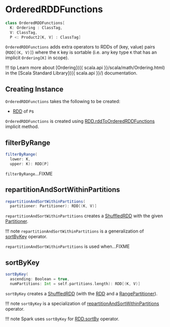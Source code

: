 # OrderedRDDFunctions

```scala
class OrderedRDDFunctions[
  K: Ordering : ClassTag,
  V: ClassTag,
  P <: Product2[K, V] : ClassTag]
```

`OrderedRDDFunctions` adds extra operators to RDDs of (key, value) pairs (`RDD[(K, V)]`) where the `K` key is sortable (i.e. any key type `K` that has an implicit `Ordering[K]` in scope).

!!! tip
    Learn more about [Ordering]({{ scala.api }}/scala/math/Ordering.html) in the [Scala Standard Library]({{ scala.api }}/) documentation.

## Creating Instance

`OrderedRDDFunctions` takes the following to be created:

* <span id="self"> [RDD](RDD.md) of `P`s

`OrderedRDDFunctions` is created using [RDD.rddToOrderedRDDFunctions](RDD.md#rddToOrderedRDDFunctions) implicit method.

## <span id="filterByRange"> filterByRange

```scala
filterByRange(
  lower: K,
  upper: K): RDD[P]
```

`filterByRange`...FIXME

## <span id="repartitionAndSortWithinPartitions"> repartitionAndSortWithinPartitions

```scala
repartitionAndSortWithinPartitions(
  partitioner: Partitioner): RDD[(K, V)]
```

`repartitionAndSortWithinPartitions` creates a [ShuffledRDD](ShuffledRDD.md) with the given [Partitioner](Partitioner.md).

!!! note
    `repartitionAndSortWithinPartitions` is a generalization of [sortByKey](#sortByKey) operator.

`repartitionAndSortWithinPartitions` is used when...FIXME

## <span id="sortByKey"> sortByKey

```scala
sortByKey(
  ascending: Boolean = true,
  numPartitions: Int = self.partitions.length): RDD[(K, V)]
```

`sortByKey` creates a [ShuffledRDD](ShuffledRDD.md) (with the [RDD](#self) and a [RangePartitioner](RangePartitioner.md)).

!!! note
    `sortByKey` is a specialization of [repartitionAndSortWithinPartitions](#repartitionAndSortWithinPartitions) operator.

!!! note
    Spark uses `sortByKey` for [RDD.sortBy](spark-rdd-transformations.md#sortBy) operator.
